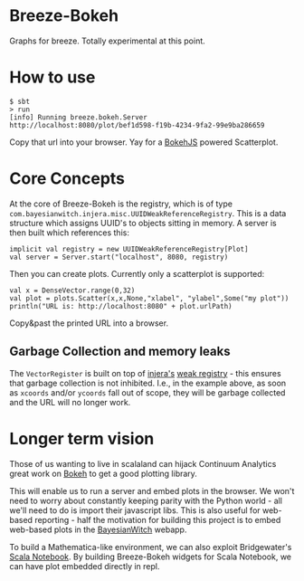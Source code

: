 # Breeze-Bokeh

Graphs for breeze. Totally experimental at this point.

# How to use

    $ sbt
    > run
    [info] Running breeze.bokeh.Server
    http://localhost:8080/plot/bef1d598-f19b-4234-9fa2-99e9ba286659

Copy that url into your browser. Yay for a [BokehJS](https://github.com/ContinuumIO/bokeh/tree/master/bokehjs) powered Scatterplot.

# Core Concepts

At the core of Breeze-Bokeh is the registry, which is of type `com.bayesianwitch.injera.misc.UUIDWeakReferenceRegistry`. This is a data structure which assigns UUID's to objects sitting in memory. A server is then built which references this:

    implicit val registry = new UUIDWeakReferenceRegistry[Plot]
    val server = Server.start("localhost", 8080, registry)

Then you can create plots. Currently only a scatterplot is supported:

    val x = DenseVector.range(0,32)
    val plot = plots.Scatter(x,x,None,"xlabel", "ylabel",Some("my plot"))
    println("URL is: http://localhost:8080" + plot.urlPath)

Copy&past the printed URL into a browser.

## Garbage Collection and memory leaks

The `VectorRegister` is built on top of [injera's](https://github.com/stucchio/injera) [weak registry](https://github.com/stucchio/injera/blob/master/src/main/scala/injera/misc/WeakRegistry.scala) - this ensures that garbage collection is not inhibited. I.e., in the example above, as soon as `xcoords` and/or `ycoords` fall out of scope, they will be garbage collected and the URL will no longer work.

# Longer term vision

Those of us wanting to live in scalaland can hijack Continuum Analytics great work on [Bokeh](https://github.com/ContinuumIO/bokeh/) to get a good plotting library.

This will enable us to run a server and embed plots in the browser. We won't need to worry about constantly keeping parity with the Python world - all we'll need to do is import their javascript libs. This is also useful for web-based reporting - half the motivation for building this project is to embed web-based plots in the [BayesianWitch](http://www.bayesianwitch.com) webapp.

To build a Mathematica-like environment, we can also exploit Bridgewater's [Scala Notebook](https://github.com/Bridgewater/scala-notebook). By building Breeze-Bokeh widgets for Scala Notebook, we can have plot embedded directly in repl.
